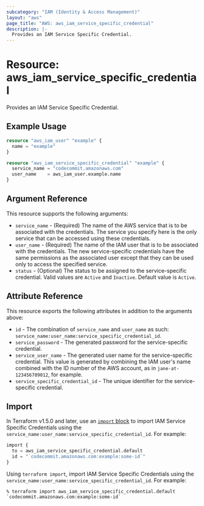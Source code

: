 ```yaml
---
subcategory: "IAM (Identity & Access Management)"
layout: "aws"
page_title: "AWS: aws_iam_service_specific_credential"
description: |-
  Provides an IAM Service Specific Credential.
---
```


# Resource: aws_iam_service_specific_credential

Provides an IAM Service Specific Credential.

## Example Usage

```terraform
resource "aws_iam_user" "example" {
  name = "example"
}

resource "aws_iam_service_specific_credential" "example" {
  service_name = "codecommit.amazonaws.com"
  user_name    = aws_iam_user.example.name
}
```

## Argument Reference

This resource supports the following arguments:

* `service_name` - (Required) The name of the AWS service that is to be associated with the credentials. The service you specify here is the only service that can be accessed using these credentials.
* `user_name` - (Required) The name of the IAM user that is to be associated with the credentials. The new service-specific credentials have the same permissions as the associated user except that they can be used only to access the specified service.
* `status` - (Optional) The status to be assigned to the service-specific credential. Valid values are `Active` and `Inactive`. Default value is `Active`.

## Attribute Reference

This resource exports the following attributes in addition to the arguments above:

* `id` - The combination of `service_name` and `user_name` as such: `service_name:user_name:service_specific_credential_id`.
* `service_password` - The generated password for the service-specific credential.
* `service_user_name` - The generated user name for the service-specific credential. This value is generated by combining the IAM user's name combined with the ID number of the AWS account, as in `jane-at-123456789012`, for example.
* `service_specific_credential_id` - The unique identifier for the service-specific credential.

## Import

In Terraform v1.5.0 and later, use an [`import` block](https://developer.hashicorp.com/terraform/language/import) to import IAM Service Specific Credentials using the `service_name:user_name:service_specific_credential_id`. For example:

```terraform
import {
  to = aws_iam_service_specific_credential.default
  id = "`codecommit.amazonaws.com:example:some-id`"
}
```

Using `terraform import`, import IAM Service Specific Credentials using the `service_name:user_name:service_specific_credential_id`. For example:

```console
% terraform import aws_iam_service_specific_credential.default `codecommit.amazonaws.com:example:some-id`
```
